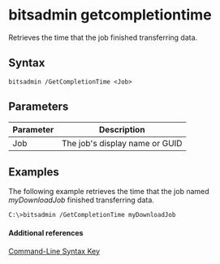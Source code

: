 # bitsadmin getcompletiontime



Retrieves the time that the job finished transferring data.

## Syntax

```
bitsadmin /GetCompletionTime <Job>
```

## Parameters

|Parameter|Description|
|---------|-----------|
|Job|The job's display name or GUID|

## <a name="BKMK_examples"></a>Examples

The following example retrieves the time that the job named *myDownloadJob* finished transferring data.
```
C:\>bitsadmin /GetCompletionTime myDownloadJob
```

#### Additional references

[Command-Line Syntax Key](command-line-syntax-key.md)